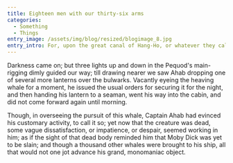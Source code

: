 ```yaml
---
title: Eighteen men with our thirty-six arms
categories:
  - Something
  - Things
entry_image: /assets/img/blog/resized/blogimage_8.jpg
entry_intro: For, upon the great canal of Hang-Ho, or whatever they call it, in China, four or five laborers on the foot-path will draw a bulky freighted junk at the rate of a mile an hour; but this grand argosy we towed heavily forged along, as if laden with pig-lead in bulk.
---
```

Darkness came on; but three lights up and down in the Pequod's main-rigging dimly guided our way; till drawing nearer we saw Ahab dropping one of several more lanterns over the bulwarks. Vacantly eyeing the heaving whale for a moment, he issued the usual orders for securing it for the night, and then handing his lantern to a seaman, went his way into the cabin, and did not come forward again until morning.

Though, in overseeing the pursuit of this whale, Captain Ahab had evinced his customary activity, to call it so; yet now that the creature was dead, some vague dissatisfaction, or impatience, or despair, seemed working in him; as if the sight of that dead body reminded him that Moby Dick was yet to be slain; and though a thousand other whales were brought to his ship, all that would not one jot advance his grand, monomaniac object.